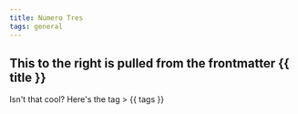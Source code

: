 ```yaml
---
title: Numero Tres
tags: general
---
```


## This to the right is pulled from the frontmatter {{ title }}

Isn't that cool? Here's the tag > {{ tags }}
